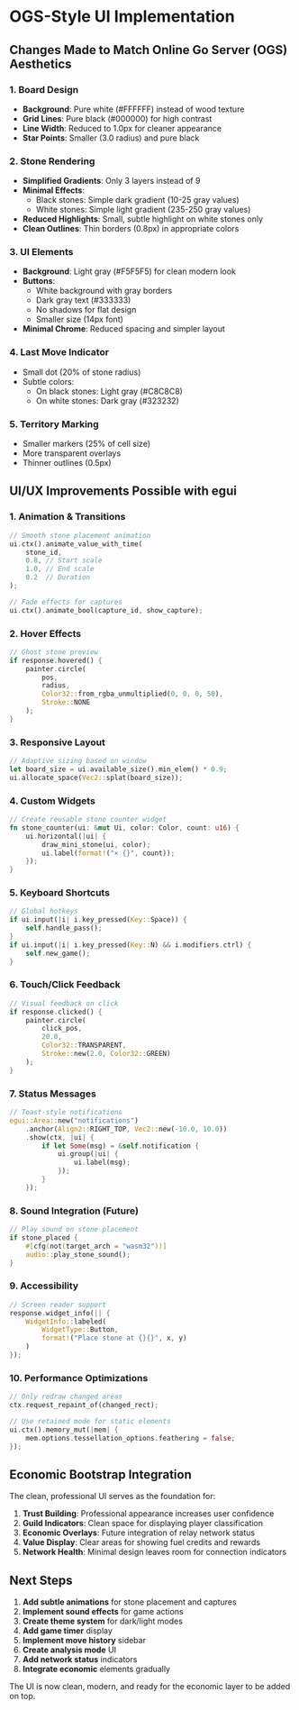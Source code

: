 # OGS-Style UI Implementation

## Changes Made to Match Online Go Server (OGS) Aesthetics

### 1. **Board Design**
- **Background**: Pure white (#FFFFFF) instead of wood texture
- **Grid Lines**: Pure black (#000000) for high contrast
- **Line Width**: Reduced to 1.0px for cleaner appearance
- **Star Points**: Smaller (3.0 radius) and pure black

### 2. **Stone Rendering**
- **Simplified Gradients**: Only 3 layers instead of 9
- **Minimal Effects**: 
  - Black stones: Simple dark gradient (10-25 gray values)
  - White stones: Simple light gradient (235-250 gray values)
- **Reduced Highlights**: Small, subtle highlight on white stones only
- **Clean Outlines**: Thin borders (0.8px) in appropriate colors

### 3. **UI Elements**
- **Background**: Light gray (#F5F5F5) for clean modern look
- **Buttons**: 
  - White background with gray borders
  - Dark gray text (#333333)
  - No shadows for flat design
  - Smaller size (14px font)
- **Minimal Chrome**: Reduced spacing and simpler layout

### 4. **Last Move Indicator**
- Small dot (20% of stone radius)
- Subtle colors:
  - On black stones: Light gray (#C8C8C8)
  - On white stones: Dark gray (#323232)

### 5. **Territory Marking**
- Smaller markers (25% of cell size)
- More transparent overlays
- Thinner outlines (0.5px)

## UI/UX Improvements Possible with egui

### 1. **Animation & Transitions**
```rust
// Smooth stone placement animation
ui.ctx().animate_value_with_time(
    stone_id,
    0.8, // Start scale
    1.0, // End scale
    0.2  // Duration
);

// Fade effects for captures
ui.ctx().animate_bool(capture_id, show_capture);
```

### 2. **Hover Effects**
```rust
// Ghost stone preview
if response.hovered() {
    painter.circle(
        pos,
        radius,
        Color32::from_rgba_unmultiplied(0, 0, 0, 50),
        Stroke::NONE
    );
}
```

### 3. **Responsive Layout**
```rust
// Adaptive sizing based on window
let board_size = ui.available_size().min_elem() * 0.9;
ui.allocate_space(Vec2::splat(board_size));
```

### 4. **Custom Widgets**
```rust
// Create reusable stone counter widget
fn stone_counter(ui: &mut Ui, color: Color, count: u16) {
    ui.horizontal(|ui| {
        draw_mini_stone(ui, color);
        ui.label(format!("× {}", count));
    });
}
```

### 5. **Keyboard Shortcuts**
```rust
// Global hotkeys
if ui.input(|i| i.key_pressed(Key::Space)) {
    self.handle_pass();
}
if ui.input(|i| i.key_pressed(Key::N) && i.modifiers.ctrl) {
    self.new_game();
}
```

### 6. **Touch/Click Feedback**
```rust
// Visual feedback on click
if response.clicked() {
    painter.circle(
        click_pos,
        20.0,
        Color32::TRANSPARENT,
        Stroke::new(2.0, Color32::GREEN)
    );
}
```

### 7. **Status Messages**
```rust
// Toast-style notifications
egui::Area::new("notifications")
    .anchor(Align2::RIGHT_TOP, Vec2::new(-10.0, 10.0))
    .show(ctx, |ui| {
        if let Some(msg) = &self.notification {
            ui.group(|ui| {
                ui.label(msg);
            });
        }
    });
```

### 8. **Sound Integration** (Future)
```rust
// Play sound on stone placement
if stone_placed {
    #[cfg(not(target_arch = "wasm32"))]
    audio::play_stone_sound();
}
```

### 9. **Accessibility**
```rust
// Screen reader support
response.widget_info(|| {
    WidgetInfo::labeled(
        WidgetType::Button,
        format!("Place stone at {}{}", x, y)
    )
});
```

### 10. **Performance Optimizations**
```rust
// Only redraw changed areas
ctx.request_repaint_of(changed_rect);

// Use retained mode for static elements
ui.ctx().memory_mut(|mem| {
    mem.options.tessellation_options.feathering = false;
});
```

## Economic Bootstrap Integration

The clean, professional UI serves as the foundation for:

1. **Trust Building**: Professional appearance increases user confidence
2. **Guild Indicators**: Clean space for displaying player classification
3. **Economic Overlays**: Future integration of relay network status
4. **Value Display**: Clear areas for showing fuel credits and rewards
5. **Network Health**: Minimal design leaves room for connection indicators

## Next Steps

1. **Add subtle animations** for stone placement and captures
2. **Implement sound effects** for game actions
3. **Create theme system** for dark/light modes
4. **Add game timer** display
5. **Implement move history** sidebar
6. **Create analysis mode** UI
7. **Add network status** indicators
8. **Integrate economic** elements gradually

The UI is now clean, modern, and ready for the economic layer to be added on top.